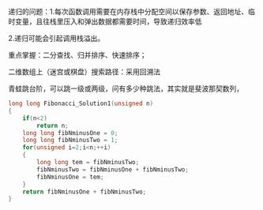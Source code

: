 递归的问题：1.每次函数调用需要在内存栈中分配空间以保存参数、返回地址、临时变量，且往栈里压入和弹出数据都需要时间，导致递归效率低

2.递归可能会引起调用栈溢出。



重点掌握：二分查找、归并排序、快速排序；

二维数组上（迷宫或棋盘）搜索路径：采用回溯法



青蛙跳台阶，可以跳一级或两级，问有多少种跳法，其实就是斐波那契数列，

```C++
long long Fibonacci_Solution1(unsigned n)
{
	if(n<2)
		return n;
	long long fibNminusOne = 0;
	long long fibNminusTwo = 1;
	for(unsigned i=2;i<n;++i)
	{
		long long tem = fibNminusTwo;
		fibNminusTwo = fibNminusOne + fibNminusTwo;
		fibNminusOne = tem;
	}
	return fibNminusOne + fibNminusTwo;
}
```

